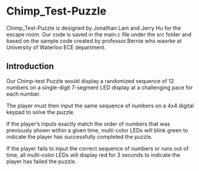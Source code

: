# Chimp_Test-Puzzle
Chimp_Test-Puzzle is designed by Jonathan Lam and Jerry Hu for the escape room. Our code is saved in the main.c file under the src folder and based on the sample code created by professor.Bernie who waorke at University of Waterloo ECE department.

## Introduction


Our Chimp-test Puzzle would display a randomized sequence of 12 numbers on a single-digit 7-segment LED display at a challenging pace for each number. 


The player must then input the same sequence of numbers on a 4x4 digital keypad to solve the puzzle. 


If the player’s inputs exactly match the order of numbers that was previously shown within a given time, multi-color LEDs will blink green to indicate the player has successfully completed the puzzle. 


If the player fails to input the correct sequence of numbers or runs out of time, all multi-color LEDs will display red for 3 seconds to indicate the player has failed the puzzle.

